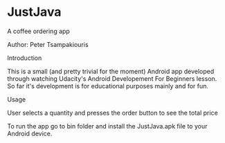 # JustJava
A coffee ordering app

Author: Peter Tsampakiouris

Introduction

This is a small (and pretty trivial for the moment) Android app developed through watching Udacity's Android Developement For Beginners lesson. So far it's development is for educational purposes mainly and for fun.

Usage

User selects a quantity and presses the order button to see the total price

To run the app go to bin folder and install the JustJava.apk file to your Android device.

